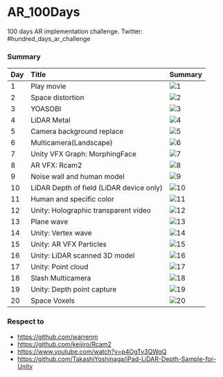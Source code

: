 # AR_100Days

100 days AR implementation challenge.
Twitter: #hundred_days_ar_challenge

### Summary

| Day | Title | Summary |
|:--|:--|:--|
| 1 | Play movie | ![1](https://user-images.githubusercontent.com/5768361/105378075-c9eeb180-5c4e-11eb-9692-d6d3d77928f6.gif) |
| 2 | Space distortion | ![2](https://user-images.githubusercontent.com/5768361/105388671-4a66df80-5c5a-11eb-96f8-2868b07e5dea.gif) |
| 3 | YOASOBI | ![3](https://user-images.githubusercontent.com/5768361/105378612-58633300-5c4f-11eb-9106-d4bc44872f78.gif) |
| 4 | LiDAR Metal | ![4](https://user-images.githubusercontent.com/5768361/105389074-c3663700-5c5a-11eb-8b84-4284e0f16528.gif) |
| 5 | Camera background replace | ![5](https://user-images.githubusercontent.com/5768361/105388944-97e34c80-5c5a-11eb-8574-1885899ae83f.gif) |
| 6 | Multicamera(Landscape) | ![6](https://user-images.githubusercontent.com/5768361/105389212-eee92180-5c5a-11eb-9b45-04bc707afada.gif) |
| 7 | Unity VFX Graph: MorphingFace | ![7](https://user-images.githubusercontent.com/5768361/105389851-af6f0500-5c5b-11eb-8de6-2d6998132484.gif) |
| 8 | AR VFX: Rcam2 | ![8](https://user-images.githubusercontent.com/5768361/105389418-2a83eb80-5c5b-11eb-8db6-174df26384d0.gif) |
| 9 | Noise wall and human model | ![9](https://user-images.githubusercontent.com/5768361/105389940-d4fc0e80-5c5b-11eb-96e3-3fecbf0d0845.gif) |
| 10 | LiDAR Depth of field (LiDAR device only) | ![10](https://user-images.githubusercontent.com/5768361/105375683-459b2f00-5c4c-11eb-8723-9fa56c68c933.gif) |
| 11 | Human and specific color | ![11](https://user-images.githubusercontent.com/5768361/105375253-e9d0a600-5c4b-11eb-9cc1-3ec57d4c4d18.gif) |
| 12 | Unity: Holographic transparent video | ![12](https://user-images.githubusercontent.com/5768361/105374796-6ca53100-5c4b-11eb-94bd-51cb9f231311.gif) |
| 13 | Plane wave | ![13](https://user-images.githubusercontent.com/5768361/105374365-f7d1f700-5c4a-11eb-96fd-c880bf4644a3.gif) |
| 14 | Unity: Vertex wave | ![14](https://user-images.githubusercontent.com/5768361/105374203-c6f1c200-5c4a-11eb-950b-6093539e438f.gif) |
| 15 | Unity: AR VFX Particles | ![15](https://user-images.githubusercontent.com/5768361/105373609-35825000-5c4a-11eb-96f4-056d69b6eafc.gif) |
| 16 | Unity: LiDAR scanned 3D model | ![16](https://user-images.githubusercontent.com/5768361/105373326-e9cfa680-5c49-11eb-9f3f-6aa965daa8fa.gif) |
| 17 | Unity: Point cloud | ![17](https://user-images.githubusercontent.com/5768361/105372887-6ca43180-5c49-11eb-8585-37a5e2de41aa.gif) |
| 18 | Slash Multicamera | ![18](https://user-images.githubusercontent.com/5768361/105372479-fc95ab80-5c48-11eb-8041-68f4d608b310.gif) |
| 19 | Unity: Depth point capture | ![19](https://user-images.githubusercontent.com/5768361/105394383-d7149c00-5c60-11eb-9661-06d99b5e2766.gif) |
| 20 | Space Voxels | ![20](https://user-images.githubusercontent.com/5768361/105576821-cf680b00-5db8-11eb-9873-0f85b48e173d.gif) |

### Respect to
- https://github.com/warrenm
- https://github.com/keijiro/Rcam2
- https://www.youtube.com/watch?v=p4OgTv3QWqQ
- https://github.com/TakashiYoshinaga/iPad-LiDAR-Depth-Sample-for-Unity
